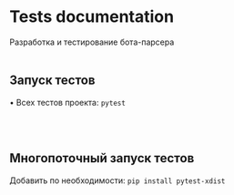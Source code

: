 # Tests documentation
Разработка и тестирование бота-парсера
<br /> <br />


## Запуск тестов
• Всех тестов проекта: <code>pytest</code>

<!--
• Тестов модуля: <code>pytest test_mod.py</code>

• Запуск тестов из директории: <code>pytest testing/</code>
-->
<br /> <br />


## Многопоточный запуск тестов
Добавить по необходимости: <code>pip install pytest-xdist</code>
<br /> <br />
